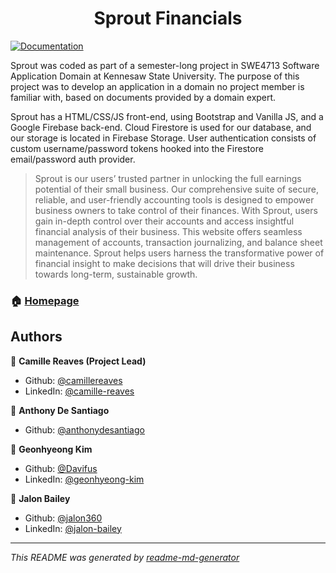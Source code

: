 <h1 align="center">Sprout Financials</h1>
<p>
  <a href="https://github.com/AnthonyDeSantiago/Sprout#README.md" target="_blank">
    <img alt="Documentation" src="https://img.shields.io/badge/documentation-yes-brightgreen.svg" />
  </a>
</p>

Sprout was coded as part of a semester-long project in SWE4713 Software Application Domain at Kennesaw State University. The purpose of this project was to develop an application in a domain no project member is familiar with, based on documents provided by a domain expert. 

Sprout has a HTML/CSS/JS front-end, using Bootstrap and Vanilla JS, and a Google Firebase back-end. Cloud Firestore is used for our database, and our storage is located in Firebase Storage. User authentication consists of custom username/password tokens hooked into the Firestore email/password auth provider. 

> Sprout is our users’ trusted partner in unlocking the full earnings potential of their small business. Our comprehensive suite of secure, reliable, and user-friendly accounting tools is designed to empower business owners to take control of their finances. With Sprout, users gain in-depth control over their accounts and access insightful financial analysis of their business. This  website offers seamless management of accounts, transaction journalizing, and balance sheet maintenance. Sprout helps users harness the transformative power of financial insight to make decisions that will drive their business towards long-term, sustainable growth.

### 🏠 [Homepage](https://sprout-financials.web.app)

## Authors

👤 **Camille Reaves (Project Lead)**

* Github: [@camillereaves](https://github.com/camillereaves)
* LinkedIn: [@camille-reaves](https://linkedin.com/in/camille-reaves)


👤 **Anthony De Santiago**

* Github: [@anthonydesantiago](https://github.com/anthonydesantiago)


👤 **Geonhyeong Kim**

* Github: [@Davifus](https://github.com/Davifus)
* LinkedIn: [@geonhyeong-kim](https://linkedin.com/in/geonhyeong-kim)


👤 **Jalon Bailey**

* Github: [@jalon360](https://github.com/jalon360)
* LinkedIn: [@jalon-bailey](https://linkedin.com/in/jalon-bailey)


***
_This README was generated by [readme-md-generator](https://github.com/kefranabg/readme-md-generator)_